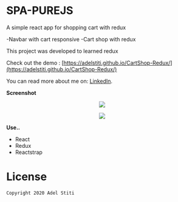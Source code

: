 # SPA-PUREJS

A simple react app for shopping cart with redux

-Navbar with cart responsive
-Cart shop with redux

This project was developed to learned redux 

Check out the demo : [https://adelstiti.github.io/CartShop-Redux/](https://adelstiti.github.io/CartShop-Redux/)

You can read more about me on: [LinkedIn](https://www.linkedin.com/in/adel-stiti-9ba760158/).

**Screenshot**

<p align="center"><img src="https://i.ibb.co/vQ3G0Dc/image.png" /></p>
<p align="center"><img src="https://i.ibb.co/BL9JDxK/image.png" /></p>

**Use..**
- React
- Redux
- Reactstrap

# License

    Copyright 2020 Adel Stiti
